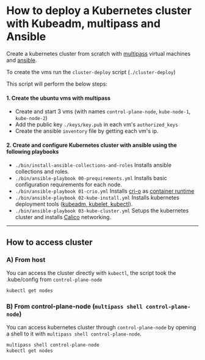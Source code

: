 # How to deploy a Kubernetes cluster with Kubeadm, multipass and Ansible
Create a kubernetes cluster from scratch with [multipass](https://multipass.run/install) virtual machines and [ansible](https://docs.ansible.com/ansible/latest/installation_guide/intro_installation.html).



To create the vms run the `cluster-deploy` script (`./cluster-deploy`)

This script will perform the below steps:

#### 1. Create the ubuntu vms with multipass

* Create and start 3 vms (with names `control-plane-node`, `kube-node-1`, `kube-node-2`)
* Add the public key `./keys/key.pub` in each vm's `authorized_keys`
* Create the ansible `inventory` file by getting each vm's ip.


#### 2. Create and configure Kubernetes cluster with ansible using the following playbooks

* `./bin/install-ansible-collections-and-roles` Installs ansible collections and roles.
* `./bin/ansible-playbook 00-prequirements.yml` Installs basic configuration requirements for each node.
* `./bin/ansible-playbook 01-crio.yml` Installs [cri-o](https://cri-o.io/) as [container runtime](https://kubernetes.io/docs/setup/production-environment/container-runtimes/)
* `./bin/ansible-playbook 02-kube-install.yml` Installs kubernetes deployment tools ([kubeadm, kubelet, kubectl](https://kubernetes.io/docs/setup/production-environment/tools/kubeadm/install-kubeadm/#installing-kubeadm-kubelet-and-kubectl)).
* `./bin/ansible-playbook 03-kube-cluster.yml` Setups the kubernetes cluster and installs [Calico](https://projectcalico.docs.tigera.io/about/about-calico) networking.


______________________________________

## How to access cluster

### A) From host 
You can access the cluster directly with `kubectl`, the script took the .kube/config from `control-plane-node`
```bash
kubectl get nodes
```
### B) From control-plane-node (`multipass shell control-plane-node`)
You can access kubernetes cluster through `control-plane-node` by opening a shell to it with `multipass shell control-plane-node`.
```bash
multipass shell control-plane-node
kubectl get nodes
```
